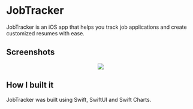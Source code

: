 
# JobTracker

JobTracker is an iOS app that helps you track job applications and create customized resumes with ease.


## Screenshots
<p align="center">
  <img src="https://github.com/HamsterStack/JobTracker/assets/108938294/a3a18812-0da4-4147-878c-79100a0582b3"  >
<p/>

## How I built it
JobTracker was built using Swift, SwiftUI and Swift Charts.




